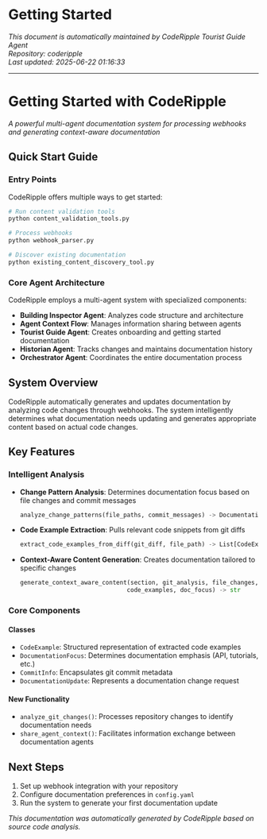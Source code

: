 # Getting Started

*This document is automatically maintained by CodeRipple Tourist Guide Agent*  
*Repository: coderipple*  
*Last updated: 2025-06-22 01:16:33*

---

# Getting Started with CodeRipple

*A powerful multi-agent documentation system for processing webhooks and generating context-aware documentation*

## Quick Start Guide

### Entry Points

CodeRipple offers multiple ways to get started:

```bash
# Run content validation tools
python content_validation_tools.py

# Process webhooks
python webhook_parser.py

# Discover existing documentation
python existing_content_discovery_tool.py
```

### Core Agent Architecture

CodeRipple employs a multi-agent system with specialized components:

- **Building Inspector Agent**: Analyzes code structure and architecture
- **Agent Context Flow**: Manages information sharing between agents
- **Tourist Guide Agent**: Creates onboarding and getting started documentation
- **Historian Agent**: Tracks changes and maintains documentation history
- **Orchestrator Agent**: Coordinates the entire documentation process

## System Overview

CodeRipple automatically generates and updates documentation by analyzing code changes through webhooks. The system intelligently determines what documentation needs updating and generates appropriate content based on actual code changes.

## Key Features

### Intelligent Analysis

- **Change Pattern Analysis**: Determines documentation focus based on file changes and commit messages
  ```python
  analyze_change_patterns(file_paths, commit_messages) -> DocumentationFocus
  ```

- **Code Example Extraction**: Pulls relevant code snippets from git diffs
  ```python
  extract_code_examples_from_diff(git_diff, file_path) -> List[CodeExample]
  ```

- **Context-Aware Content Generation**: Creates documentation tailored to specific changes
  ```python
  generate_context_aware_content(section, git_analysis, file_changes, 
                                code_examples, doc_focus) -> str
  ```

### Core Components

#### Classes
- `CodeExample`: Structured representation of extracted code examples
- `DocumentationFocus`: Determines documentation emphasis (API, tutorials, etc.)
- `CommitInfo`: Encapsulates git commit metadata
- `DocumentationUpdate`: Represents a documentation change request

#### New Functionality

- `analyze_git_changes()`: Processes repository changes to identify documentation needs
- `share_agent_context()`: Facilitates information exchange between documentation agents

## Next Steps

1. Set up webhook integration with your repository
2. Configure documentation preferences in `config.yaml`
3. Run the system to generate your first documentation update

*This documentation was automatically generated by CodeRipple based on source code analysis.*